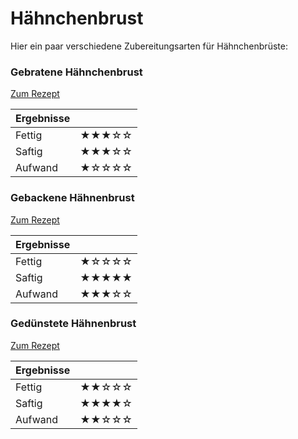 # Hähnchenbrust

Hier ein paar verschiedene Zubereitungsarten für Hähnchenbrüste:

### Gebratene Hähnchenbrust
[Zum Rezept](Gebratene_Haehnchenbrust.md)

| Ergebnisse | |
| ------ | ----- |
| Fettig | ★★★☆☆ |
| Saftig | ★★★☆☆ |
| Aufwand | ★☆☆☆☆ |


### Gebackene Hähnenbrust
[Zum Rezept](Gebackene_Haehnchenbrust.md)

| Ergebnisse | |
| ------ | ----- |
| Fettig | ★☆☆☆☆ |
| Saftig | ★★★★★ |
| Aufwand | ★★★☆☆ |


### Gedünstete Hähnenbrust
[Zum Rezept](Geduenstete_Haehnchenbrust.md)

| Ergebnisse | |
| ------ | ----- |
| Fettig | ★★☆☆☆ |
| Saftig | ★★★★☆ |
| Aufwand | ★★☆☆☆ |




